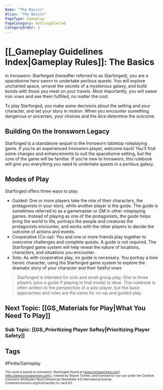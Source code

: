 ```yaml
---
Name: "The Basics"
Alias: "The Basics"
PageType: Gameplay
PageCategory: GettingStarted
CategoryOrder: 1
---
```

# [[_Gameplay Guidelines Index|Gameplay Rules]]: The Basics
In Ironsworn: Starforged (hereafter referred to as Starforged), you are a spaceborne hero sworn to undertake perilous quests. You will explore uncharted space, unravel the secrets of a mysterious galaxy, and build bonds with those you meet on your travels. Most importantly, you will swear iron vows and see them fulfilled, no matter the cost.

To play Starforged, you make some decisions about the setting and your character, and set your story in motion. When you encounter something dangerous or uncertain, your choices and the dice determine the outcome. 

## Building On the Ironsworn Legacy
Starforged is a standalone sequel to the Ironsworn tabletop roleplaying game. If you’re an experienced Ironsworn player, welcome back! You’ll find some changes and enhancements to suit the spaceborne setting, but the core of the game will be familiar. If you’re new to Ironsworn, this rulebook will give you everything you need to undertake quests in a perilous galaxy. 

## Modes of Play
Starforged offers three ways to play: 
- Guided: One or more players take the role of their characters, the protagonists in your story, while another player is the guide. The guide is sometimes referred to as a gamemaster or GM in other roleplaying games. Instead of playing as one of the protagonists, the guide helps bring the world to life, portrays the people and creatures the protagonists encounter, and works with the other players to decide the outcome of actions and events. 
- Cooperative (Co-op): You and one or more friends play together to overcome challenges and complete quests. A guide is not required. The Starforged game system will help reveal the nature of locations, characters, and situations you encounter. 
- Solo: As with cooperative play, no guide is necessary. You portray a lone heroic character, using the Starforged game system to explore the dramatic story of your character and their fateful vows

> Starforged is intended for solo and small group play. One to three players (plus a guide if playing in that mode) is ideal. This rulebook is often written to the perspective of a solo player, but the basic approaches and rules are the same for co-op and guided play.

## Next Topic: [[GS_Materials for Play|What You Need To Play]]

### Sub Topic: [[GS_Prioritizing Player Saftey|Prioritizing Player Safety]]

## Tags
#Pedia/Gameplay 


<font size=-2>This work is based on Ironsworn: Starforged (found at [www.ironswornrpg.com](http://www.ironswornrpg.com)), created by Shawn Tomkin, and licensed for our use under the Creative Commons Attribution-NonCommercial-ShareAlike 4.0 International license  (creativecommons.org/licenses/by-nc-sa/4.0/).</font>